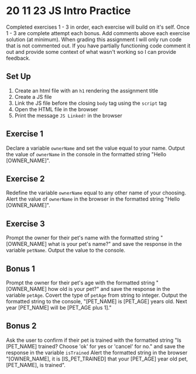 # 20 11 23 JS Intro Practice
Completed exercises 1 - 3 in order, each exercise will build on it's self. Once 1 - 3 are complete attempt each bonus. Add comments above each exercise solution (at minimum). When grading this assignment I will only run code that is not commented out. If you have partially functioning code comment it out and provide some context of what wasn't working so I can provide feedback.

## Set Up
1. Create an html file with an `h1` rendering the assignment title
1. Create a JS file 
1. Link the JS file before the closing `body` tag using the `script` tag
1. Open the HTML file in the browser
1. Print the message `JS Linked!` in the browser

## Exercise 1
Declare a variable `ownerName` and set the value equal to your name. Output the value of `ownerName` in the console in the formatted string "Hello [OWNER_NAME]".

## Exercise 2
Redefine the variable `ownerName` equal to any other name of your choosing. Alert the value of `ownerName` in the browser in the formatted string "Hello [OWNER_NAME]".

## Exercise 3
Prompt the owner for their pet's name with the formatted string "[OWNER_NAME] what is your pet's name?" and save the response in the variable `petName`. Output the value to the console.

## Bonus 1
Prompt the owner for their pet's age with the formatted string "[OWNER_NAME] how old is your pet?" and save the response in the variable `petAge`. Covert the type of `petAge` from string to integer. Output the formatted string to the console, "[PET_NAME] is [PET_AGE] years old. Next year [PET_NAME] will be [PET_AGE plus 1]."

## Bonus 2
Ask the user to confirm if their pet is trained with the formatted string "Is [PET_NAME] trained? Choose 'ok' for yes or 'cancel' for no." and save the response in the variable `isTrained` Alert the formatted string in the browser "[OWNER_NAME], it is [IS_PET_TRAINED] that your [PET_AGE] year old pet, [PET_NAME], is trained".
